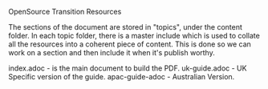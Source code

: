 OpenSource Transition Resources

The sections of the document are stored in "topics", under the content folder. In each topic folder, there is a master include which is used to collate all the resources into a coherent piece of content. This is done so we can work on a section and then include it when it's publish worthy.

index.adoc - is the main document to build the PDF.
uk-guide.adoc - UK Specific version of the guide.
apac-guide-adoc - Australian Version.
